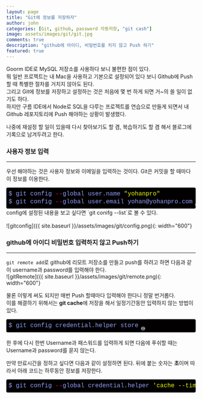 ```yaml
---
layout: page
title: "Git에 정보를 저장하자"
author: john
categories: [Git, github, password 자동저장, "git cash"]
image: assets/images/git/git.jpg
comments: true
description: "github에 아이디, 비밀번호를 치지 않고 Push 하기"
featured: true
---
```


Goorm IDE로 MySQL 저장소를 사용하다 보니 불편한 점이 있다. <br>
뭐 일반 프로젝트는 내 Mac을 사용하고 기본으로 설정되어 있다 보니 Github에 Push 할 때 특별한 절차를 거치지 않아도 된다. <br>
그리고 Git에 정보를 저장하고 설정하는 것은 처음에 몇 번 하게 되면 거~의 쓸 일이 없기도 하다. <br>
하지만 구름 IDE에서 Node로 SQL을 다루는 프로젝트를 연습으로 만들게 되면서 내 Github 레포지토리에 Push 해야하는 상황이 발생했다. <br>

나중에 재설정 할 일이 있을때 다시 찾아보기도 할 겸, 복습하기도 할 겸 해서 블로그에 기록으로 남겨두려고 한다.

### 사용자 정보 입력

---

우선 해야하는 것은 사용자 정보와 이메일을 입력하는 것이다. Git은 커밋을 할 때마다 이 정보를 이용한다.

<div class="colorscripter-code" style="color:#909CF7; font-family:Consolas, 'Liberation Mono', Menlo, Courier, monospace !important; position:relative !important; overflow:auto"><table class="colorscripter-code-table" style="margin:0; padding:0; border:none; background-color:#020000; border-radius:4px;" cellspacing="0" cellpadding="0"><tr><td style="padding:6px 0"><div style="margin:0; padding:0; color:#909CF7; font-family:Consolas, 'Liberation Mono', Menlo, Courier, monospace !important; line-height:130%"><div style="padding:0 6px; white-space:pre; line-height:130%">$&nbsp;git&nbsp;config&nbsp;<span style="color:#0086B3"></span><span style="color:#EF1078">-</span><span style="color:#0086B3"></span><span style="color:#EF1078">-</span>global&nbsp;user.name&nbsp;<span style="color:#E9F705">"yohanpro"</span></div><div style="padding:0 6px; white-space:pre; line-height:130%">$&nbsp;git&nbsp;config&nbsp;<span style="color:#0086B3"></span><span style="color:#EF1078">-</span><span style="color:#0086B3"></span><span style="color:#EF1078">-</span>global&nbsp;user.email&nbsp;yohan@yohanpro.com</div></div></td><td style="vertical-align:bottom; padding:0 2px 4px 0"><a href="http://colorscripter.com/info#e" target="_blank" style="text-decoration:none; color:white"><span style="font-size:9px; word-break:normal; background-color:#4f4f4f; color:white; border-radius:10px; padding:1px">cs</span></a></td></tr></table></div>
config에 설정된 내용을 보고 싶다면 
`git conifg --list`로 볼 수 있다.<br>
<br>
![gitconfig]({{ site.baseurl }}/assets/images/git/config.png){: width="600"}

### github에 아이디 비밀번호 입력하지 않고 Push하기

---

`git remote add`로 github에 리모트 저장소를 만들고 push를 하려고 하면 다음과 같이 username과 password를 입력해야 한다.<br>
![gitRemote]({{ site.baseurl }}/assets/images/git/remote.png){: width="600"}

물론 이렇게 써도 되지만 매번 Push 할때마다 입력해야 한다니 정말 번거롭다.<br>
이를 해결하기 위해서는 **git cache**에 저장을 해서 일정기간동안 입력하지 않는 방법이 있다.

<div class="colorscripter-code" style="color:#909CF7; font-family:Consolas, 'Liberation Mono', Menlo, Courier, monospace !important; position:relative !important; overflow:auto"><table class="colorscripter-code-table" style="margin:0; padding:0; border:none; background-color:#020000; border-radius:4px;" cellspacing="0" cellpadding="0"><tr><td style="padding:6px 0"><div style="margin:0; padding:0; color:#909CF7; font-family:Consolas, 'Liberation Mono', Menlo, Courier, monospace !important; line-height:130%"><div style="padding:0 6px; white-space:pre; line-height:130%">$&nbsp;git&nbsp;config&nbsp;credential.helper&nbsp;store</div></div></td><td style="vertical-align:bottom; padding:0 2px 4px 0"><a href="http://colorscripter.com/info#e" target="_blank" style="text-decoration:none; color:white"><span style="font-size:9px; word-break:normal; background-color:#4f4f4f; color:white; border-radius:10px; padding:1px">cs</span></a></td></tr></table></div>
<br>
한 후에 다시 한번 Username과 패스워드를 입력하게 되면 다음에 푸쉬할 때는 Username과 password를 묻지 않는다.

만약 만료시간을 정하고 싶다면 다음과 같이 설정하면 된다. 뒤에 붙는 숫자는 **초**이며 따라서 아래 코드는 하루동안 정보를 저장한다.

<div class="colorscripter-code" style="color:#909CF7; font-family:Consolas, 'Liberation Mono', Menlo, Courier, monospace !important; position:relative !important; overflow:auto"><table class="colorscripter-code-table" style="margin:0; padding:0; border:none; background-color:#020000; border-radius:4px;" cellspacing="0" cellpadding="0"><tr><td style="padding:6px 0"><div style="margin:0; padding:0; color:#909CF7; font-family:Consolas, 'Liberation Mono', Menlo, Courier, monospace !important; line-height:130%"><div style="padding:0 6px; white-space:pre; line-height:130%">$&nbsp;git&nbsp;config&nbsp;<span style="color:#0086B3"></span><span style="color:#EF1078">-</span><span style="color:#0086B3"></span><span style="color:#EF1078">-</span>global&nbsp;credential.helper&nbsp;<span style="color:#E9F705">'cache&nbsp;--timeout&nbsp;86400'</span></div></div></td><td style="vertical-align:bottom; padding:0 2px 4px 0"><a href="http://colorscripter.com/info#e" target="_blank" style="text-decoration:none; color:white"><span style="font-size:9px; word-break:normal; background-color:#4f4f4f; color:white; border-radius:10px; padding:1px">cs</span></a></td></tr></table></div>
